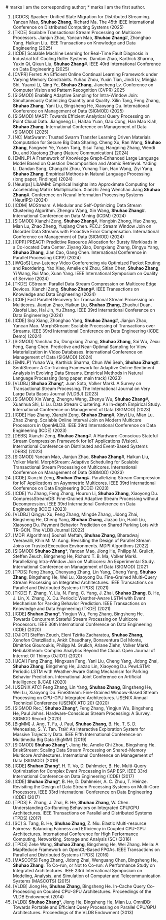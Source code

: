 \# marks I am the corresponding author; \* marks I am the first author.
1. [ICDCS] Spacker: Unified State Migration for Distributed Streaming. Yancan Mao, **Shuhao Zhang**, Richard Ma. The 45th IEEE International Conference on Distributed Computing Systems (2025)
1. [TKDE] Scalable Transactional Stream Processing on Multicore Processors. Jianjun Zhao, Yancan Mao, **Shuhao Zhang**#, Zhonghao Yang, Haikun Liu. IEEE Transactions on Knowledge and Data Engineering (2025)
1. [ICDE] Scalable Machine Learning for Real-Time Fault Diagnosis in Industrial IoT Cooling Roller Systems. Dandan Zhao, Karthick Sharma, Yuxin Qi, Qixun Liu, **Shuhao Zhang**#. IEEE 40rd International Conference on Data Engineering (2025)
1. [CVPR] Ferret: An Efficient Online Continual Learning Framework under Varying Memory Constraints. Yuhao Zhou, Yuxin Tian, Jindi Lv, Mingjia Shi, Yuanxi Li, Qing Ye, **Shuhao Zhang**, Jiancheng Lv. Conference on Computer Vision and Pattern Recognition (CVPR) 2025
1. [SIGMOD] Enabling Adaptive Sampling for Intra-Window Join: Simultaneously Optimizing Quantity and Quality. Xilin Tang, Feng Zhang, **Shuhao Zhang**, Yani Liu, Bingsheng He, Xiaoyong Du. International Conference on Management of Data (SIGMOD) (2025)
1. [SIGMOD] MAST: Towards Efficient Analytical Query Processing on Point Cloud Data. Jiangneng Li, Haitao Yuan, Gao Cong, Han Mao Kiah, **Shuhao Zhang**. International Conference on Management of Data (SIGMOD) (2025)
1. [NC] MatSwarm: Trusted Swarm Transfer Learning Driven Materials Computation for Secure Big Data Sharing. Cheng Xu, Ran Wang, **Shuhao Zhang**, Fangwen Ye, Yusen Tang, Sisui Tang, Hangning Zhang, Wendi Du, and Xiaotong Zhang (Nature Communication) (2024)
1. [EMNLP] A Framework of Knowledge Graph-Enhanced Large Language Model Based on Question Decomposition and Atomic Retrieval. Yading Li, Dandan Song, Changzhi Zhou, Yuhang Tian, Hao Wang, Ziyi Yang, **Shuhao Zhang**. Empirical Methods in Natural Language Processing (long paper, Findings) (2024)
1. [Neurips] LibAMM: Empirical Insights into Approximate Computing for Accelerating Matrix Multiplication. Xianzhi Zeng Wenchao Jiang **Shuhao Zhang**#. Conference on Neural Information Processing Systems (NeurIPS) (2024)
1. [ICDM] MOStream: A Modular and Self-Optimizing Data Stream Clustering Algorithm. Zhengru Wang, Xin Wang, **Shuhao Zhang**#. International Conference on Data Mining (ICDM) (2024)
1. [SIGMOD] Xianzhi Zeng, **Shuhao Zhang**#, Hongbin Zhong, Hao Zhang, Mian Lu, Zhao Zheng, Yuqiang Chen. PECJ: Stream Window Join on Disorder Data Streams with Proactive Error Compensation. International Conference on Management of Data (SIGMOD) (2024)
1. [ICPP] PREACT: Predictive Resource Allocation for Bursty Workloads in a Co-located Data Center. Ziyang Xiao, Dongxiang Zhang, Dingyu Yang, **Shuhao Zhang**, Jian Cao, Gang Chen. International Conference in Parallel Processing (ICPP) (2024)
1. [IWQoS] Low-Latency Video Conferencing via Optimized Packet Routing and Reordering. Yao Xiao, Amelie chi Zhou, Sitian Chen, **Shuhao Zhang**, Yi Wang, Rui Mao, Xuan Yang. IEEE International Symposium on Quality of Service (2024)
1. [TKDE] CStream: Parallel Data Stream Compression on Multicore Edge Devices. Xianzhi Zeng, **Shuhao Zhang**#. IEEE Transactions on Knowledge and Data Engineering (2024)
1. [ICDE] Fast Parallel Recovery for Transactional Stream Processing on Multicores. Jianjun Zhao, Haikun Liu, **Shuhao Zhang**, Zhuohui Duan, Xiaofei Liao, Hai Jin, Yu Zhang. IEEE 39rd International Conference on Data Engineering (2024)
1. [ICDE] Siqi Xiang, Zhonghao Yang, **Shuhao Zhang**#, Jianjun Zhao, Yancan Mao. MorphStream: Scalable Processing of Transactions over Streams. IEEE 39rd International Conference on Data Engineering (ICDE Demo) (2024)
1. [SIGMOD] Yanchao Xu, Dongxiang Zhang, **Shuhao Zhang**, Sai Wu, Zexu Feng, Gang Chen. Predictive and Near-Optimal Sampling for View Materialization in Video Databases. International Conference on Management of Data (SIGMOD) (2024)
1. [EMNLP] Yuhao Wu, Karthick Sharma, Chun Wei Seah, **Shuhao Zhang**#. SentiStream: A Co-Training Framework for Adaptive Online Sentiment Analysis in Evolving Data Streams. Empirical Methods in Natural Language Processing (long paper, main track) (2023)
1. [VLDBJ] **Shuhao Zhang***, Juan Soto, Volker Markl. A Survey on Transactional Stream Processing. The International Journal on Very Large Data Bases Journal (VLDBJ) (2023)
1. [SIGMOD] Xin Wang, Zhengru Wang, Zhenyu Wu, **Shuhao Zhang**#, Xuanhua Shi, Li Lu. Data Stream Clustering: An In-depth Empirical Study. International Conference on Management of Data (SIGMOD) (2023)
1. [ICDE] Hao Zhang, Xianzhi Zeng, **Shuhao Zhang**#, Xinyi Liu, Mian Lu, Zhao Zheng. Scalable Online Interval Join on Modern Multicore Processors in OpenMLDB. IEEE 39rd International Conference on Data Engineering (ICDE) (2023)
1. [DEBS] Xianzhi Zeng, **Shuhao Zhang**#. A Hardware-Conscious Stateful Stream Compression Framework for IoT Applications (Vision). International Conference on Distributed and Event-Based Systems (DEBS) (2023)
1. [SIGMOD] Yancan Mao, Jianjun Zhao, **Shuhao Zhang**#, Haikun Liu, Volker Markl. MorphStream: Adaptive Scheduling for Scalable Transactional Stream Processing on Multicores. International Conference on Management of Data (SIGMOD) (2023)
1. [ICDE] Xianzhi Zeng, **Shuhao Zhang**#. Parallelizing Stream Compression for IoT Applications on Asymmetric Multicores. IEEE 39rd International Conference on Data Engineering (ICDE) (2023)
1. [ICDE] Yu Zhang, Feng Zhang, Hourun Li, **Shuhao Zhang**, Xiaoyong Du. CompressStreamDB: Fine-Grained Adaptive Stream Processing without Decompression. IEEE 39rd International Conference on Data Engineering (ICDE) (2023)
1. [VLDBJ] Qingyu Xu, Feng Zhang, Mingde Zhang, Jidong Zhai, Bingsheng He, Cheng Yang, **Shuhao Zhang**, Jiazao Lin, Haidi Liu, Xiaoyong Du. Payment Behavior Prediction on Shared Parking Lots with TR-GCN. The VLDB Journal (2022)
1. [MDPI Algorithms] Souhail Meftah, **Shuhao Zhang**, Bharadwaj Veeravalli, Khin Mi Mi Aung. Revisiting the Design of Parallel Stream Joins on Trusted Execution Environments. MDPI Algorithms (2022)
1. [SIGMOD] **Shuhao Zhang***, Yancan Mao, Jiong He, Philipp M. Grulich, Steffen Zeuch, Bingsheng He, Richard T. B. Ma, Volker Markl. Parallelizing Intra-Window Join on Multicores: An Experimental Study. International Conference on Management of Data (SIGMOD) (2021
1. [TPDS] Feng Zhang, Chenyang Zhang, Lin Yang, Cheng Yang, **Shuhao Zhang**, Bingsheng He, Wei Lu, Xiaoyong Du. Fine-Grained Multi-Query Stream Processing on Integrated Architectures. IEEE Transactions on Parallel and Distributed Systems (TPDS) (2021)
1. [TKDE] F. Zhang, Y. Liu, N. Feng, C. Yang, J. Zhai, **Shuhao Zhang**, B. He, J. Lin, X. Zhang, X. Du. Periodic Weather-Aware LSTM with Event Mechanism for Parking Behavior Prediction. IEEE Transactions on Knowledge and Data Engineering (TKDE) (2021)
1. [ICDE] **Shuhao Zhang***, Yingjun Wu, Feng Zhang, Bingsheng He. Towards Concurrent Stateful Stream Processing on Multicore Processors. IEEE 36th International Conference on Data Engineering (ICDE) (2020)
1. [OJIOT] Steffen Zeuch, Eleni Tzirita Zacharatou, **Shuhao Zhang**, Xenofon Chatziliadis, Ankit Chaudhary, Bonaventura Del Monte, Dimitrios Giouroukis, Philipp M. Grulich, Ariane Ziehn, Volker Markl. NebulaStream: Complex Analytics Beyond the Cloud. Open Journal of Internet Of Things (OJIOT) (2020)
1. [IJCAI] Feng Zhang, Ningxuan Feng, Yani Liu, Cheng Yang, Jidong Zhai, **Shuhao Zhang**, Bingsheng He, Jiazao Lin, Xiaoyong Du. PewLSTM: Periodic LSTM with Weather-Aware Gating Mechanism for Parking Behavior Prediction. International Joint Conference on Artificial Intelligence (IJCAI) (2020)
1. [USENIX ATC] Feng Zhang, Lin Yang, **Shuhao Zhang**, Bingsheng He, Wei Lu, Xiaoyong Du. FineStream: Fine-Grained Window-Based Stream Processing on CPU-GPU Integrated Architectures. USENIX Annual Technical Conference (USENIX ATC 20) (2020)
1. [SIGMOD Rec.] **Shuhao Zhang***, Feng Zhang, Yingjun Wu, Bingsheng He, Paul Johns. Hardware-Conscious Stream Processing: A Survey. SIGMOD Record (2020)
1. [BigMM] J. Ang, T. Fu, J. Paul, **Shuhao Zhang**, B. He, T. S. D. Wenceslao, S. Y. Tan. TraV: An Interactive Exploration System for Massive Trajectory Data. IEEE Fifth International Conference on Multimedia Big Data (BigMM) (2019)
1. [SIGMOD] **Shuhao Zhang***, Jiong He, Amelie Chi Zhou, Bingsheng He. BriskStream: Scaling Data Stream Processing on Shared-Memory Multicore Architectures. International Conference on Management of Data (SIGMOD) (2019)
1. [ICDE] **Shuhao Zhang***, H. T. Vo, D. Dahlmeier, B. He. Multi-Query Optimization for Complex Event Processing in SAP ESP. IEEE 33rd International Conference on Data Engineering (ICDE) (2017)
1. [ICDE] **Shuhao Zhang***, B. He, D. Dahlmeier, A. C. Zhou, T. Heinze. Revisiting the Design of Data Stream Processing Systems on Multi-Core Processors. IEEE 33rd International Conference on Data Engineering (ICDE) (2017)
1. [TPDS] F. Zhang, J. Zhai, B. He, **Shuhao Zhang**, W. Chen. Understanding Co-Running Behaviors on Integrated CPU/GPU Architectures. IEEE Transactions on Parallel and Distributed Systems (TPDS) (2017)
1. [SC] S. Tang, B. He, **Shuhao Zhang**, Z. Niu. Elastic Multi-resource Fairness: Balancing Fairness and Efficiency in Coupled CPU-GPU Architectures. International Conference for High Performance Computing, Networking, Storage and Analysis (SC) (2016)
1. [TPDS] Zeke Wang, **Shuhao Zhang**, Bingsheng He, Wei Zhang. Melia: A MapReduce Framework on OpenCL-Based FPGAs. IEEE Transactions on Parallel and Distributed Systems (TPDS) (2016)
1. [MASCOTS] Feng Zhang, Jidong Zhai, Wenguang Chen, Bingsheng He, **Shuhao Zhang**. To Co-run, or Not to Co-run: A Performance Study on Integrated Architectures. IEEE 23rd International Symposium on Modeling, Analysis, and Simulation of Computer and Telecommunication Systems (MASCOTS) (2015)
1. [VLDB] Jiong He, **Shuhao Zhang**, Bingsheng He. In-Cache Query Co-Processing on Coupled CPU-GPU Architectures. Proceedings of the VLDB Endowment (2014)
1. [VLDB] **Shuhao Zhang***, Jiong He, Bingsheng He, Mian Lu. OmniDB: Towards Portable and Efficient Query Processing on Parallel CPU/GPU Architectures. Proceedings of the VLDB Endowment (2013)
